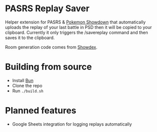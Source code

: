 # PASRS Replay Saver

Helper extension for PASRS & [Pokemon Showdown](https://play.pokemonshowdown.com/) that automatically uploads the replay of your last battle in PSD then it will be copied to your clipboard.
Currently it only triggers the /savereplay command and then saves it to the clipboard.

Room generation code comes from [Showdex](https://github.com/doshidak/showdex).

# Building from source

- Install [Bun](https://bun.sh/)
- Clone the repo
- Run `./build.sh`

# Planned features
- Google Sheets integration for logging replays automatically
